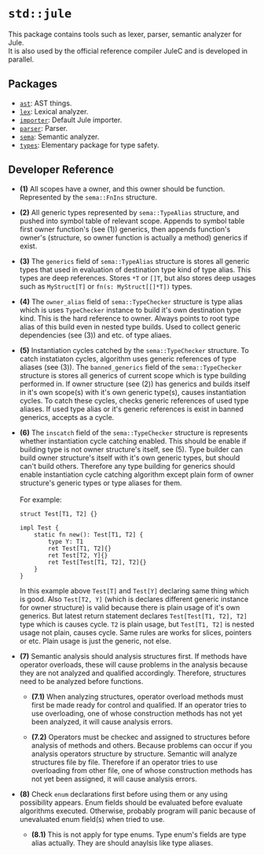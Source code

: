 # `std::jule`

This package contains tools such as lexer, parser, semantic analyzer for Jule.\
It is also used by the official reference compiler JuleC and is developed in parallel.

## Packages

- [`ast`](./ast): AST things.
- [`lex`](./lex): Lexical analyzer.
- [`importer`](./importer): Default Jule importer.
- [`parser`](./parser): Parser.
- [`sema`](./sema): Semantic analyzer.
- [`types`](./types): Elementary package for type safety.

## Developer Reference

- **(1)** All scopes have a owner, and this owner should be function. Represented by the `sema::FnIns` structure.

- **(2)** All generic types represented by `sema::TypeAlias` structure, and pushed into symbol table of relevant scope. Appends to symbol table first owner function's (see (1)) generics, then appends function's owner's (structure, so owner function is actually a method) generics if exist.

- **(3)** The `generics` field of `sema::TypeAlias` structure is stores all generic types that used in evaluation of destination type kind of type alias. This types are deep references. Stores `*T` or `[]T`, but also stores deep usages such as `MyStruct[T]` or `fn(s: MyStruct[[]*T])` types.

- **(4)** The `owner_alias` field of `sema::TypeChecker` structure is type alias which is uses `TypeChecker` instance to build it's own destination type kind. This is the hard reference to owner. Always points to root type alias of this build even in nested type builds. Used to collect generic dependencies (see (3)) and etc. of type aliaes.

- **(5)** Instantiation cycles catched by the `sema::TypeChecker` structure. To catch instatiaton cycles, algorithm uses generic references of type aliases (see (3)). The `banned_generics` field of the `sema::TypeChecker` structure is stores all generics of current scope which is type building performed in. If owner structure (see (2)) has generics and builds itself in it's own scope(s) with it's own generic type(s), causes instantiation cycles. To catch these cycles, checks generic references of used type aliases. If used type alias or it's generic references is exist in banned generics, accepts as a cycle.

- **(6)** The `inscatch` field of the `sema::TypeChecker` structure is represents whether instantiation cycle catching enabled. This should be enable if building type is not owner structure's itself, see (5). Type builder can build owner structure's itself with it's own generic types, but should can't build others. Therefore any type building for generics should enable instantiation cycle catching algorithm except plain form of owner structure's generic types or type aliases for them. \
\
For example:
  ```
  struct Test[T1, T2] {}
  
  impl Test {
      static fn new(): Test[T1, T2] {
          type Y: T1
          ret Test[T1, T2]{}
          ret Test[T2, Y]{}
          ret Test[Test[T1, T2], T2]{}
      }
  }
  ```
  In this example above `Test[T]` and `Test[Y]` declaring same thing which is good. Also `Test[T2, Y]` (which is declares different generic instance for owner structure) is valid because there is plain usage of it's own generics. But latest return statement declares `Test[Test[T1, T2], T2]` type which is causes cycle. `T2` is plain usage, but `Test[T1, T2]` is nested usage not plain, causes cycle. Same rules are works for slices, pointers or etc. Plain usage is just the generic, not else.

- **(7)** Semantic analysis should analysis structures first. If methods have operator overloads, these will cause problems in the analysis because they are not analyzed and qualified accordingly. Therefore, structures need to be analyzed before functions.

    - **(7.1)** When analyzing structures, operator overload methods must first be made ready for control and qualified. If an operator tries to use overloading, one of whose construction methods has not yet been analyzed, it will cause analysis errors.

    - **(7.2)** Operators must be checkec and assigned to structures before analysis of methods and others. Because problems can occur if you analysis operators structure by structure. Semantic will analyze structures file by file. Therefore if an operator tries to use overloading from other file, one of whose construction methods has not yet been assigned, it will cause analysis errors.

- **(8)** Check `enum` declarations first before using them or any using possibility appears. Enum fields should be evaluated before evaluate algorithms executed. Otherwise, probably program will panic because of unevaluated enum field(s) when tried to use.

    - **(8.1)** This is not apply for type enums. Type enum's fields are type alias actually. They are should anaylsis like type aliases.